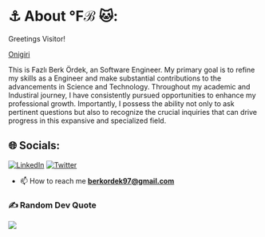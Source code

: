 # ⚓️  About ℉ℬ 🐱:
Greetings  Visitor!




[Onigiri](https://github.com/fazliberkordek/FazliBerkOrdek/assets/76954796/aa27fc20-e53f-4df4-afd1-cead1a5b49eb)






This is Fazlı Berk Ördek, an Software Engineer. My primary goal is to refine my skills as a Engineer and make substantial contributions to the advancements in Science and Technology. Throughout my academic and Industiral journey, I have consistently pursued opportunities to enhance my professional growth. Importantly, I possess the ability not only to ask pertinent questions but also to recognize the crucial inquiries that can drive progress in this expansive and specialized field.

   
  
  


## 🌐 Socials:
[![LinkedIn](https://img.shields.io/badge/LinkedIn-%230077B5.svg?logo=linkedin&logoColor=white)](https://linkedin.com/in/fazli-berk-ordek) [![Twitter](https://img.shields.io/badge/Twitter-%231DA1F2.svg?logo=Twitter&logoColor=white)](https://twitter.com/FobkRed) 
- 📫 How to reach me **berkordek97@gmail.com**
  
### ✍️ Random Dev Quote
![](https://quotes-github-readme.vercel.app/api?type=horizontal&theme=tokyonight)





